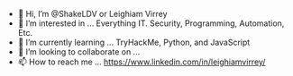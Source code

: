 - 👋 Hi, I’m @ShakeLDV or Leighiam Virrey
- 👀 I’m interested in ...
  Everything IT. Security, Programming, Automation, Etc.
- 🌱 I’m currently learning ...
  TryHackMe, Python, and JavaScript
- 💞️ I’m looking to collaborate on ...
- 📫 How to reach me ...
  https://www.linkedin.com/in/leighiamvirrey/

<!---
ShakeLDV/ShakeLDV is a ✨ special ✨ repository because its `README.md` (this file) appears on your GitHub profile.
You can click the Preview link to take a look at your changes.
--->
